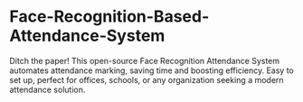 # Face-Recognition-Based-Attendance-System
Ditch the paper! This open-source Face Recognition Attendance System automates attendance marking, saving time and boosting efficiency. Easy to set up, perfect for offices, schools, or any organization seeking a modern attendance solution.
